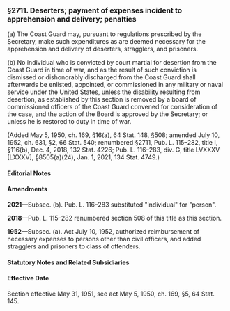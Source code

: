 ### §2711. Deserters; payment of expenses incident to apprehension and delivery; penalties ###

(a) The Coast Guard may, pursuant to regulations prescribed by the Secretary, make such expenditures as are deemed necessary for the apprehension and delivery of deserters, stragglers, and prisoners.

(b) No individual who is convicted by court martial for desertion from the Coast Guard in time of war, and as the result of such conviction is dismissed or dishonorably discharged from the Coast Guard shall afterwards be enlisted, appointed, or commissioned in any military or naval service under the United States, unless the disability resulting from desertion, as established by this section is removed by a board of commissioned officers of the Coast Guard convened for consideration of the case, and the action of the Board is approved by the Secretary; or unless he is restored to duty in time of war.

(Added May 5, 1950, ch. 169, §16(a), 64 Stat. 148, §508; amended July 10, 1952, ch. 631, §2, 66 Stat. 540; renumbered §2711, Pub. L. 115–282, title I, §116(b), Dec. 4, 2018, 132 Stat. 4226; Pub. L. 116–283, div. G, title LVXXXV [LXXXV], §8505(a)(24), Jan. 1, 2021, 134 Stat. 4749.)

#### **Editorial Notes** ####

#### Amendments ####

**2021**—Subsec. (b). Pub. L. 116–283 substituted "individual" for "person".

**2018**—Pub. L. 115–282 renumbered section 508 of this title as this section.

**1952**—Subsec. (a). Act July 10, 1952, authorized reimbursement of necessary expenses to persons other than civil officers, and added stragglers and prisoners to class of offenders.

#### **Statutory Notes and Related Subsidiaries** ####

#### Effective Date ####

Section effective May 31, 1951, see act May 5, 1950, ch. 169, §5, 64 Stat. 145.